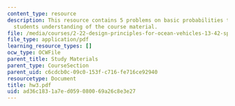 ```yaml
---
content_type: resource
description: This resource contains 5 problems on basic probabilities to test the
  students understanding of the course material.
file: /media/courses/2-22-design-principles-for-ocean-vehicles-13-42-spring-2005/ad36c1831a7ed059080069a26c8e3e27_hw3.pdf
file_type: application/pdf
learning_resource_types: []
ocw_type: OCWFile
parent_title: Study Materials
parent_type: CourseSection
parent_uid: c6cdcb0c-09c0-153f-c716-fe716ce92940
resourcetype: Document
title: hw3.pdf
uid: ad36c183-1a7e-d059-0800-69a26c8e3e27
---
```

